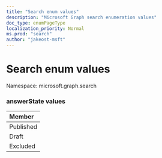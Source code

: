 ```yaml
---
title: "Search enum values"
description: "Microsoft Graph search enumeration values"
doc_type: enumPageType
localization_priority: Normal
ms.prod: "search"
author: "jakeost-msft"
---
```


# Search enum values

Namespace: microsoft.graph.search

### answerState values

|Member|
|:---|
|Published|
|Draft|
|Excluded|